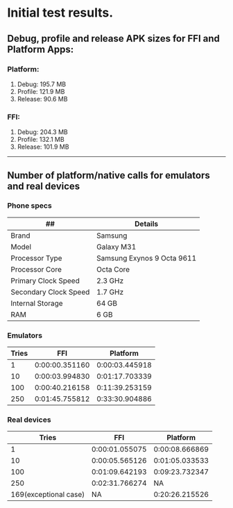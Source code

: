 # Initial test results.

## Debug, profile and release APK sizes for FFI and Platform Apps:

### Platform:

1. Debug: 195.7 MB
2. Profile: 121.9 MB
3. Release: 90.6 MB

### FFI:

1. Debug: 204.3 MB
2. Profile: 132.1 MB
3. Release: 101.9 MB

---

## Number of platform/native calls for emulators and real devices

### Phone specs

| **##**                | **Details**                |
| --------------------- | -------------------------- |
| Brand                 | Samsung                    |
| Model                 | Galaxy M31                 |
| Processor Type        | Samsung Exynos 9 Octa 9611 |
| Processor Core        | Octa Core                  |
| Primary Clock Speed   | 2.3 GHz                    |
| Secondary Clock Speed | 1.7 GHz                    |
| Internal Storage      | 64 GB                      |
| RAM                   | 6 GB                       |

### Emulators

| **Tries** | **FFI**        | **Platform**   |
| --------- | -------------- | -------------- |
| 1         | 0:00:00.351160 | 0:00:03.445918 |
| 10        | 0:00:03.994830 | 0:01:17.703339 |
| 100       | 0:00:40.216158 | 0:11:39.253159 |
| 250       | 0:01:45.755812 | 0:33:30.904886 |

### Real devices

| **Tries**             | **FFI**        | **Platform**   |
| --------------------- | -------------- | -------------- |
| 1                     | 0:00:01.055075 | 0:00:08.666869 |
| 10                    | 0:00:05.565126 | 0:01:05.033533 |
| 100                   | 0:01:09.642193 | 0:09:23.732347 |
| 250                   | 0:02:31.766274 | NA             |
| 169(exceptional case) | NA             | 0:20:26.215526 |
